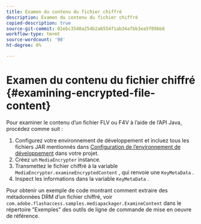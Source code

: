```yaml
---
title: Examen du contenu du fichier chiffré
description: Examen du contenu du fichier chiffré
copied-description: true
source-git-commit: 02ebc3548a254b2a6554f1ab34afbb3ea5f09bb8
workflow-type: tm+mt
source-wordcount: '98'
ht-degree: 0%

---
```


# Examen du contenu du fichier chiffré {#examining-encrypted-file-content}

Pour examiner le contenu d’un fichier FLV ou F4V à l’aide de l’API Java, procédez comme suit :

1. Configurez votre environnement de développement et incluez tous les fichiers JAR mentionnés dans [Configuration de l’environnement de développement](../../aaxs-protecting-content/content-setting-up-the-sdk/content-setting-up-the-dev-env.md) dans votre projet.
1. Créez un `MediaEncrypter` instance.
1. Transmettez le fichier chiffré à la variable `MediaEncrypter.examineEncryptedContent` , qui renvoie une `KeyMetaData` .
1. Inspect les informations dans la variable `KeyMetaData` .

Pour obtenir un exemple de code montrant comment extraire des métadonnées DRM d’un fichier chiffré, voir `com.adobe.flashaccess.samples.mediapackager.ExamineContent` dans le répertoire &quot;Exemples&quot; des outils de ligne de commande de mise en oeuvre de référence.
